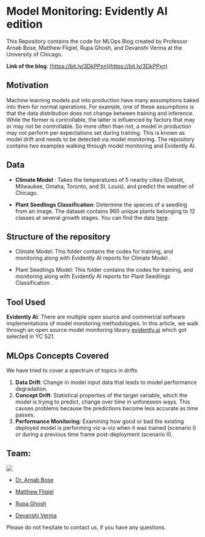# Model Monitoring: Evidently AI edition

This Repository contains the code for MLOps Blog created by Professor Arnab Bose, Matthew Fligiel, Rupa Ghosh, and Devanshi Verma at the University of Chicago.

**Link of the blog**: [https://bit.ly/3DkPPxn](https://bit.ly/3DkPPxn)


## Motivation

Machine learning models put into production have many assumptions baked into them for normal operations. For example, one of these assumptions is that the data distribution does not change between training and inference. While the former is controllable, the latter is influenced by factors that may or may not be controllable. So more often than not, a model in production may not perform per expectations set during training. This is known as model drift and needs to be detected via model monitoring. The repository contains two examples walking through model monitoring and Evidently AI.

## Data

- **Climate Model** : Takes the temperatures of 5 nearby cities (Detroit, Milwaukee, Omaha, Toronto, and  St. Louis), and predict the weather of Chicago. 

- **Plant Seedlings Classification**: Determine the species of a seedling from an image. The dataset contains 960 unique plants belonging to 12 classes at several growth stages. You can find the data [here](https://www.kaggle.com/c/plant-seedlings-classification/data).

## Structure of the repository

- Climate Model: This folder contains the codes for training, and monitoring along with Evidently AI reports for Climate Model .

- Plant Seedlings Model: This folder contains the codes for training, and monitoring along with Evidently AI reports for Plant Seedlings Classification .

## Tool Used

**Evidently AI**: There are multiple open source and commercial software implementations of model monitoring methodologies. In this article, we walk through an open source model monitoring library [evidently.ai](https://evidentlyai.com/) which got selected in YC S21. 

## MLOps Concepts Covered
We have tried to cover a spectrum of topics in drifts

1. **Data Drift**: Change in model input data that leads to model performance degradation.
2. **Concept Drift**: Statistical properties of the target variable, which the model is trying to predict, change over time in unforeseen ways. This causes problems because the predictions become less accurate as time passes.
3. **Performance Monitoring**: Examining how good or bad the existing deployed model is performing viz-a-viz when it was trained (scenario I) or during a previous time frame post-deployment (scenario II).


## Team: 

![](https://i.ibb.co/v3W6bhx/Screen-Shot-2021-10-02-at-12-02-20-PM.png)

- [Dr. Arnab Bose](https://www.linkedin.com/in/arnab-bose-phd-6369531/)

- [Matthew Fligiel](https://www.linkedin.com/in/matthew-fligiel-090a16a8/)

- [Rupa Ghosh](https://www.linkedin.com/in/rupaghosh29/)

- [Devanshi Verma](https://www.linkedin.com/in/devanshiverma/)

Please do not hesitate to contact us, if you have any questions.
